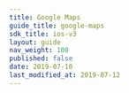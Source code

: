 ```yaml
---
title: Google Maps
guide_title: google-maps
sdk_title: ios-v3
layout: guide
nav_weight: 100
published: false
date: 2019-07-10
last_modified_at: 2019-07-12
---
```


